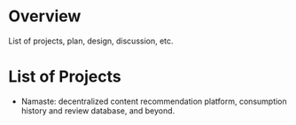 # Overview
List of projects, plan, design, discussion, etc.
# List of Projects
- Namaste: decentralized content recommendation platform, consumption history and review database, and beyond. 